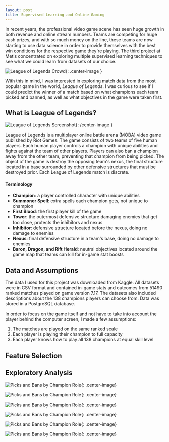 ```yaml
---   
layout: post   
title: Supervised Learning and Online Gaming   
---   
```


In recent years, the professional video game scene has seen huge growth in both revenue and online stream numbers. Teams are competing for huge cash prizes, and with so much money on the line, these teams are now starting to use data science in order to provide themselves with the best win conditions for the respective game they're playing. The third project at Metis concentrated on exploring multiple supervised learning techniques to see what we could learn from datasets of our choice.  

![League of Legends Crowd](https://zachheick.github.io/images/Project_McNulty_images/lol_crowd.jpg){: .center-image }  

With this in mind, I was interested in exploring match data from the most popular game in the world, *League* *of* *Legends*. I was curious to see if I could predict the winner of a match based on what champions each team picked and banned, as well as what objectives in the game were taken first.  

## What is League of Legends?  

![League of Legends Screenshot](https://zachheick.github.io/images/Project_McNulty_images/lol_screenshot.jpg){: /center-image }  

League of Legends is a multiplayer online battle arena (MOBA) video game published by Riot Games. The game consists of two teams of five human players. Each human player controls a champion with unique abilities and fights against the team of other players. Players can also ban a champion away from the other team, preventing that champion from being picked. The object of the game is destroy the opposing team's nexus, the final structure located in a base surrounded by other defensive structures that must be destroyed prior. Each League of Legends match is discrete.  

#### Terminology  

  * **Champion**: a player controlled character with unique abilities 
  * **Summoner Spell**: extra spells each champion gets, not unique to champion
  * **First Blood**: the first player kill of the game
  * **Tower**: the outermost defensive structure damaging enemies that get too close, protects the inhibitors and nexus
  * **Inhibitor**: defensive structure located before the nexus, doing no damage to enemies
  * **Nexus**: final defensive structure in a team's base, doing no damage to enemies
  * **Baron, Dragon, and Rift Herald**: neutral objectives located around the game map that teams can kill for in-game stat boosts

## Data and Assumptions  

The data I used for this project was downloaded from Kaggle. All datasets were in CSV format and contained in-game stats and outcomes from 51490 ranked matches played on game version 7.17. The datasets also included descriptions about the 138 champions players can choose from. Data was stored in a PostgreSQL database.  

In order to focus on the game itself and not have to take into account the player behind the computer screen, I made a few assumptions:  

  1. The matches are played on the same ranked scale  
  2. Each player is playing their champion to full capacity
  3. Each player knows how to play all 138 champions at equal skill level  

## Feature Selection  

## Exploratory Analysis  

![Picks and Bans by Champion Role](://zachheick.github.io/images/Project_McNulty_images/picks_and_bans_by_role.png){: .center-image}  

![Picks and Bans by Champion Role](://zachheick.github.io/images/Project_McNulty_images/champion_pick_count_and_win_rate.png){: .center-image}  

![Picks and Bans by Champion Role](://zachheick.github.io/images/Project_McNulty_images/most_picked_champions.png){: .center-image}  

![Picks and Bans by Champion Role](://zachheick.github.io/images/Project_McNulty_images/most_banned_champions.png){: .center-image}  

![Picks and Bans by Champion Role](://zachheick.github.io/images/Project_McNulty_images/most_picked_champions_with_bane_rate.png){: .center-image}  

![Picks and Bans by Champion Role](://zachheick.github.io/images/Project_McNulty_images/summoner_spell_usage.png){: .center-image}  
